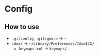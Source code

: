 # Config

## How to use

- `.gitconfig`, `.gitignore` -> `~`
- `idea/` -> `~/Library/Preferences/IdeaICX/`
  - `keymaps.xml` -> `keymaps/`

